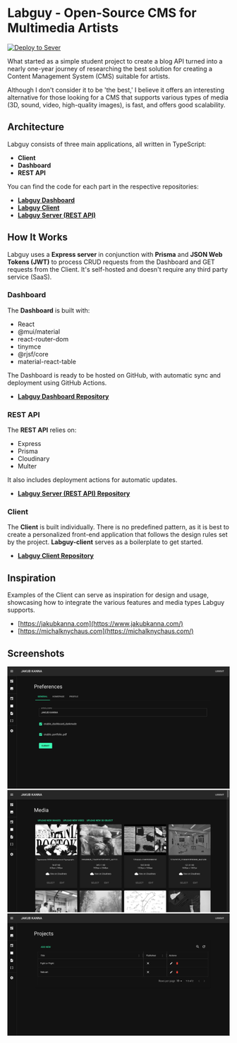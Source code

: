 # Labguy - Open-Source CMS for Multimedia Artists

[![Deploy to Sever](https://github.com/jakubkanna/labguy-server/actions/workflows/deploy.yml/badge.svg)](https://github.com/jakubkanna/labguy-server/actions/workflows/deploy.yml)

What started as a simple student project to create a blog API turned into a nearly one-year journey of researching the best solution for creating a Content Management System (CMS) suitable for artists.

Although I don't consider it to be 'the best,' I believe it offers an interesting alternative for those looking for a CMS that supports various types of media (3D, sound, video, high-quality images), is fast, and offers good scalability.

## Architecture

Labguy consists of three main applications, all written in TypeScript:
- **Client**
- **Dashboard**
- **REST API**

You can find the code for each part in the respective repositories:

- [**Labguy Dashboard**](https://github.com/jakubkanna/labguy-dashboard.git)
- [**Labguy Client**](https://github.com/jakubkanna/labguy-client.git)
- [**Labguy Server (REST API)**](https://github.com/jakubkanna/labguy-server.git)

## How It Works

Labguy uses a **Express server** in conjunction with **Prisma** and **JSON Web Tokens (JWT)** to process CRUD requests from the Dashboard and GET requests from the Client. It's self-hosted and doesn't require any third party service (SaaS). 

### Dashboard

The **Dashboard** is built with:
- React
- @mui/material
- react-router-dom
- tinymce
- @rjsf/core
- material-react-table

The Dashboard is ready to be hosted on GitHub, with automatic sync and deployment using GitHub Actions.

- [**Labguy Dashboard Repository**](https://github.com/jakubkanna/labguy-dashboard.git)

### REST API

The **REST API** relies on:
- Express
- Prisma
- Cloudinary
- Multer

It also includes deployment actions for automatic updates.

- [**Labguy Server (REST API) Repository**](https://github.com/jakubkanna/labguy-server.git)

### Client

The **Client** is built individually. There is no predefined pattern, as it is best to create a personalized front-end application that follows the design rules set by the project. **Labguy-client** serves as a boilerplate to get started.

- [**Labguy Client Repository**](https://github.com/jakubkanna/labguy-client.git)

## Inspiration

Examples of the Client can serve as inspiration for design and usage, showcasing how to integrate the various features and media types Labguy supports.

- [https://jakubkanna.com](https://www.jakubkanna.com/)
- [https://michalknychaus.com](https://michalknychaus.com/)

## Screenshots

![Screenshot 1](assets/Screenshot%202024-12-29%20at%2018.34.58.png)
![Screenshot 2](assets/Screenshot%202024-12-29%20at%2018.35.30.png)
![Screenshot 3](assets/Screenshot%202024-12-29%20at%2018.35.47.png)
